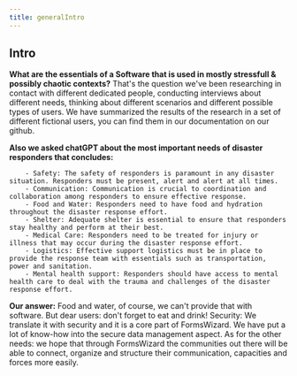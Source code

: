 ```yaml
---
title: generalIntro
---
```

## **Intro**
**What are the essentials of a Software that is used in mostly stressfull & possibly chaotic contexts?** That's the question we've been researching in contact with different dedicated people, conducting interviews about different needs, thinking about different scenarios and different possible types of users. We have summarized the results of the research in a set of different fictional users, you can find them in our documentation on our github.

**Also we asked chatGPT about the most important needs of disaster responders that concludes:**

        - Safety: The safety of responders is paramount in any disaster situation. Responders must be present, alert and alert at all times.
        - Communication: Communication is crucial to coordination and collaboration among responders to ensure effective response.
        - Food and Water: Responders need to have food and hydration throughout the disaster response effort.
        - Shelter: Adequate shelter is essential to ensure that responders stay healthy and perform at their best.
        - Medical Care: Responders need to be treated for injury or illness that may occur during the disaster response effort.
        - Logistics: Effective support logistics must be in place to provide the response team with essentials such as transportation, power and sanitation.
        - Mental health support: Responders should have access to mental health care to deal with the trauma and challenges of the disaster response effort.


**Our answer:** 
Food and water, of course, we can't provide that with software. But dear users: don't forget to eat and drink! 
Security: We translate it with security and it is a core part of FormsWizard. We have put a lot of know-how into the secure data management aspect. 
As for the other needs: we hope that through FormsWizard the communities out there will be able to connect, organize and structure their communication, capacities and forces more easily.

